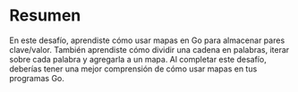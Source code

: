 # Resumen

En este desafío, aprendiste cómo usar mapas en Go para almacenar pares clave/valor. También aprendiste cómo dividir una cadena en palabras, iterar sobre cada palabra y agregarla a un mapa. Al completar este desafío, deberías tener una mejor comprensión de cómo usar mapas en tus programas Go.
